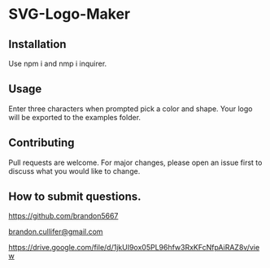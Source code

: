 # SVG-Logo-Maker
## Installation
Use npm i and nmp i inquirer.

## Usage
Enter three characters when prompted pick a color and shape. Your logo will be exported to the examples folder.

## Contributing
Pull requests are welcome. For major changes, please open an issue first
to discuss what you would like to change.

## How to submit questions.
https://github.com/brandon5667

brandon.cullifer@gmail.com

https://drive.google.com/file/d/1jkUI9ox05PL96hfw3RxKFcNfpAiRAZ8v/view